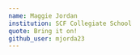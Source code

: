 ```yaml
---
name: Maggie Jordan
institution: SCF Collegiate School
quote: Bring it on!
github_user: mjorda23
---
```

